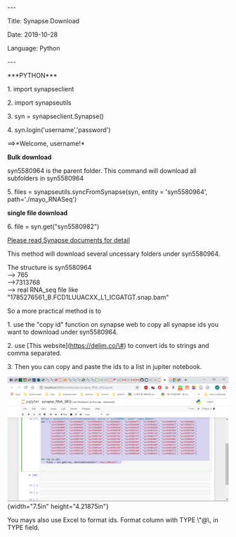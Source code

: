 \-\--

Title: Synapse Download

Date: 2019-10-28

Language: Python

\-\--

\*\*\*PYTHON\*\*\*

1\. import synapseclient

2\. import synapseutils

3\. syn = synapseclient.Synapse()

4\. syn.login(\'username\',\'password\')

==\>\*Welcome, username!\*

**Bulk download**

syn5580964 is the parent folder. This command will download all
subfolders in syn5580964

5\. files = synapseutils.syncFromSynapse(syn, entity = \'syn5580964\',
path=\'./mayo\_RNASeq\')

**single file download**

6\. file = syn.get(\"syn5580982\")

[Please read Synapse documents for
detail](https://docs.synapse.org/articles/downloading\_data.html)

This method will download several uncessary folders under syn5580964.

The structure is syn5580964  
--> 765  
-->7313768  
--> real RNA\_seq file like "1785276561\_B.FCD1LUUACXX\_L1\_ICGATGT.snap.bam"

So a more practical method is to

1\. use the \"copy id\" function on synapse web to copy all synapse ids
you want to download under syn5580964.

2\. use \[This website\](https://delim.co/\#) to convert ids to strings
and comma separated.

3\. Then you can copy and paste the ids to a list in jupiter notebook.

![jupyter notebook](/images/image3.png){width="7.5in" height="4.21875in"}

You mays also use Excel to format ids. Format column with TYPE \\\"@\\,
in TYPE field.
